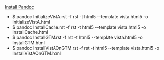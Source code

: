 [Install Pandoc](http://pandoc.org/installing.html)

* $ pandoc InitializeVistA.rst -f rst -t html5 --template vista.html5 -o InitializeVistA.html
* $ pandoc InstallCache.rst -f rst -t html5 --template vista.html5 -o InstallCache.html
* $ pandoc InstallGTM.rst -f rst -t html5 --template vista.html5 -o InstallGTM.html
* $ pandoc InstallVistAOnGTM.rst -f rst -t html5 --template vista.html5 -o InstallVistAOnGTM.html
